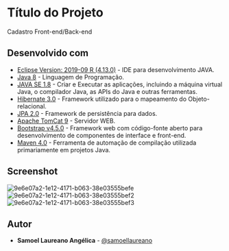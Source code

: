 
# Título do Projeto

Cadastro Front-end/Back-end

## Desenvolvido com

* [Eclipse Version: 2019-09 R (4.13.0)](https://www.eclipse.org/) - IDE para desenvolvimento JAVA.
* [Java 8](https://www.java.com/) - Linguagem de Programação.
* [JAVA SE 1.8](https://www.oracle.com/technetwork/pt/java/javase/downloads/index.html) - Criar e Executar as aplicações, incluindo a máquina virtual Java, o compilador Java, as APIs do Java e outras ferramentas.
* [Hibernate 3.0](https://hibernate.org/) - Framework utilizado para o mapeamento do Objeto-relacional.
* [JPA 2.0](https://docs.spring.io/spring-data/jpa/docs/current/reference/html/#reference) - Framework de persistência para dados.
* [Apache TomCat 9](http://tomcat.apache.org/) - Servidor WEB.
* [Bootstrap v4.5.0](https://getbootstrap.com/) - Framework web com código-fonte aberto para desenvolvimento de componentes de interface e front-end.
* [Maven 4.0](https://maven.apache.org/) - Ferramenta de automação de compilação utilizada primariamente em projetos Java.

## Screenshot
![9e6e07a2-1e12-4171-b063-38e03555befe](https://user-images.githubusercontent.com/30480754/117960524-7387aa80-b2f3-11eb-9f2c-441b8f6ab54d.jpg)
![9e6e07a2-1e12-4171-b063-38e03555bef2](https://user-images.githubusercontent.com/30480754/117961170-31129d80-b2f4-11eb-95e4-ed7e9b5e2b23.JPG)
![9e6e07a2-1e12-4171-b063-38e03555bef3](https://user-images.githubusercontent.com/30480754/117961296-56071080-b2f4-11eb-98a1-3118a95d50ac.JPG)

## Autor
* **Samoel Laureano Angélica** - [@samoellaureano](https://github.com/samoellaureano)

